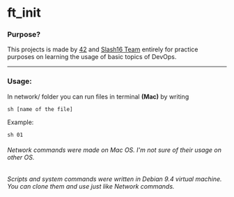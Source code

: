 # ft_init

### Purpose?

This projects is made by <a href="http://www.42.fr/">42</a> and <a href="http://slash16.org/">Slash16 Team</a> entirely for practice purposes on learning the usage of basic topics of DevOps.

---

### Usage:

In network/ folder you can run files in terminal **(Mac)** by writing

```sh [name of the file]```

Example:

```sh 01```

###### Network commands were made on Mac OS. I'm not sure of their usage on other OS.
###### Scripts and system commands were written in Debian 9.4 virtual machine. You can clone them and use just like Network commands.

